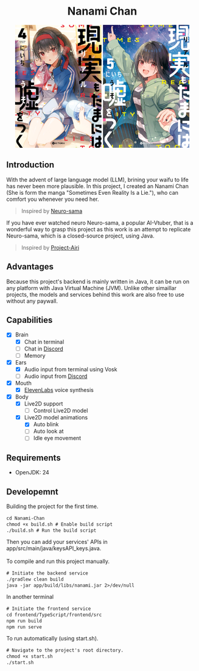 <h1 align="center">Nanami Chan</h1>

<div align="center">
  <img src="./docs/res/banner/sometimes_even_reality_is_a_lie_banner_4.jpeg" style="width: 45%; display: inline-block;" />
  <img src="./docs/res/banner/sometimes_even_reality_is_a_lie_banner_5.jpeg" style="width: 45%; display: inline-block;" />
</div>

<h2 align="left">Introduction</h2>

<p>With the advent of large language model (LLM), brining your waifu to life has never been more plausible. In this project, I created an Nanami Chan (She is form the manga "Sometimes Even Reality Is a Lie."), who can comfort you whenever you need her.</p> 

> Inspired by [Neuro-sama](https://www.youtube.com/@Neurosama)

<p>If you have ever watched neuro Neuro-sama, a popular AI-Vtuber, that is a wonderful way to grasp this project as this work is an attempt to replicate Neuro-sama, which is a closed-source project, using Java.</p>

> Inspired by [Project-Airi](https://github.com/moeru-ai/airi)

<h2 align="left">Advantages</h2>

<p>Because this project's backend is mainly written in Java, it can be run on any platform with Java Virtual Machine (JVM). Unlike other simaillar projects, the models and services behind this work are also free to use without any paywall.</p>


<h2 align="left">Capabilities</h2>

- [x] Brain
  - [x] Chat in terminal
  - [ ] Chat in [Discord](https://discord.com)
  - [ ] Memory
- [x] Ears
  - [x] Audio input from terminal using Vosk
  - [ ] Audio input from [Discord](https://discord.com)
- [x] Mouth
  - [x] [ElevenLabs](https://elevenlabs.io/) voice synthesis
- [x] Body
  - [x] Live2D support
    - [ ] Control Live2D model
  - [x] Live2D model animations
    - [x] Auto blink
    - [ ] Auto look at
    - [ ] Idle eye movement

<h2 align="left">Requirements</h2>

- OpenJDK: 24 

<h2 align="left">Developemnt</h2>

<p>Building the project for the first time.</p>

```
cd Nanami-Chan
chmod +x build.sh # Enable build script
./build.sh # Run the build script
```
<p>Then you can add your services' APIs in app/src/main/java/keysAPI_keys.java.<br></br>
To compile and run this project manually.</p>

```
# Initiate the backend service
./gradlew clean build
java -jar app/build/libs/nanami.jar 2>/dev/null
```
<p>In another terminal</p>

```
# Initiate the frontend service
cd frontend/TypeScript/frontend/src
npm run build
npm run serve
```

<p>To run automatically (using start.sh).</p>

```
# Navigate to the project's root directory.
chmod +x start.sh
./start.sh
```
